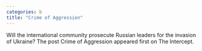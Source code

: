 ```yaml
---
categories: b
title: "Crime of Aggression"
---
```

Will the international community prosecute Russian leaders for the invasion of Ukraine?
The post Crime of Aggression appeared first on The Intercept.
